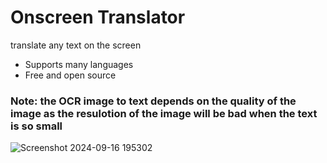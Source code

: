 # Onscreen Translator
translate any text on the screen
- Supports many languages
- Free and open source
### Note: the OCR image to text depends on the quality of the image as the resulotion of the image will be bad when the text is so small
![Screenshot 2024-09-16 195302](https://github.com/user-attachments/assets/cc913531-f336-4e71-b7b3-2b7cb116e263)
